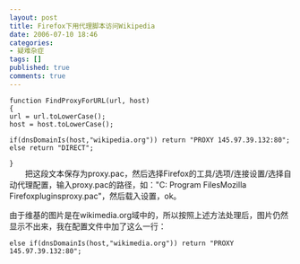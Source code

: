 ```yaml
---
layout: post
title: Firefox下用代理脚本访问Wikipedia
date: 2006-07-10 18:46
categories:
- 疑难杂症
tags: []
published: true
comments: true
---
```

<p><p><code>function FindProxyForURL(url, host)<br />{<br />url = url.toLowerCase();<br />host = host.toLowerCase();<br /><br />if(dnsDomainIs(host,&quot;wikipedia.org&quot;)) return &quot;PROXY 145.97.39.132:80&quot;;<br />else return &quot;DIRECT&quot;;<br /><br />}<br /></code>　　把这段文本保存为proxy.pac，然后选择Firefox的工具/选项/连接设置/选择自动代理配置，输入proxy.pac的路径，如：&quot;C: Program FilesMozilla Firefoxpluginsproxy.pac&quot;，然后载入设置，ok。</p>
<p>由于维基的图片是在wikimedia.org域中的，所以按照上述方法处理后，图片仍然显示不出来，我在配置文件中加了这么一行： <br /><code><br />else if(dnsDomainIs(host,&quot;wikimedia.org&quot;)) return &quot;PROXY 145.97.39.132:80&quot;;</code></p></p>

